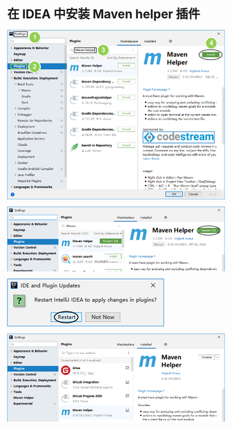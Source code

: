 # 在 IDEA 中安装 Maven helper 插件

![img.png](picture/img.png)

![img_1.png](picture/img_1.png)

![img_2.png](picture/img_2.png)

![img_3.png](picture/img_3.png)